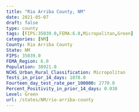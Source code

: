 ```yaml
---
title: "Rio Arriba County, NM"
date: 2021-05-07
draft: false
type: county
tags: [FIPS:35039.0,FEMA:6.0,Micropolitan,Green]
categories: [NM]
County: Rio Arriba County
State: NM
FIPS: 35039.0
FEMA_Region: 6.0
Population: 38921.0
NCHS_Urban_Rural_Classification: Micropolitan
Tests_in_prior_14_days: 1078.0
Fourteen_day_test_rate_per_100000: 2770.0
Percent_Positivity_in_prior_14_days: 0.038
Level: Green
url: /states/NM/rio-arriba-county
---
```



